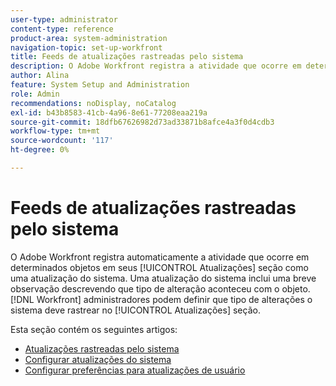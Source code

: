 ```yaml
---
user-type: administrator
content-type: reference
product-area: system-administration
navigation-topic: set-up-workfront
title: Feeds de atualizações rastreadas pelo sistema
description: O Adobe Workfront registra a atividade que ocorre em determinados objetos em seus [!UICONTROL Atualizações] área. Uma atualização do sistema inclui uma breve observação descrevendo que tipo de alteração aconteceu com o objeto. [!DNL Workfront] administradores podem definir que tipo de alterações o sistema deve rastrear no [!UICONTROL Atualizações] seção.
author: Alina
feature: System Setup and Administration
role: Admin
recommendations: noDisplay, noCatalog
exl-id: b43b8583-41cb-4a96-8e61-77208eaa219a
source-git-commit: 18dfb67626982d73ad33871b8afce4a3f0d4cdb3
workflow-type: tm+mt
source-wordcount: '117'
ht-degree: 0%

---
```


# Feeds de atualizações rastreadas pelo sistema

<!--Audited: April, 2024-->

O Adobe Workfront registra automaticamente a atividade que ocorre em determinados objetos em seus [!UICONTROL Atualizações] seção como uma atualização do sistema. Uma atualização do sistema inclui uma breve observação descrevendo que tipo de alteração aconteceu com o objeto. [!DNL Workfront] administradores podem definir que tipo de alterações o sistema deve rastrear no [!UICONTROL Atualizações] seção.

Esta seção contém os seguintes artigos:

* [Atualizações rastreadas pelo sistema](../../../administration-and-setup/set-up-workfront/system-tracked-update-feeds/system-tracked-update-feeds.md)
* [Configurar atualizações do sistema](../../../administration-and-setup/set-up-workfront/system-tracked-update-feeds/configure-system-updates.md)
* [Configurar preferências para atualizações de usuário](../../../administration-and-setup/set-up-workfront/system-tracked-update-feeds/configure-preferences-user-updates.md)
